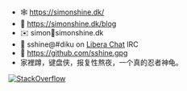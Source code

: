 - 🕸 https://simonshine.dk/
- 📖 https://simonshine.dk/blog
- ✉️ simon🤔simonshine.dk
- 💬 sshine@#diku on [Libera Chat](https://libera.chat/) IRC
- 🔐 https://github.com/sshine.gpg
- 家裡蹲，键盘侠，报复性熬夜，一个真的忍者神龟。

[![StackOverflow](https://stackexchange.com/users/flair/84370.png)](https://stackexchange.com/users/84370/simon-shine)
